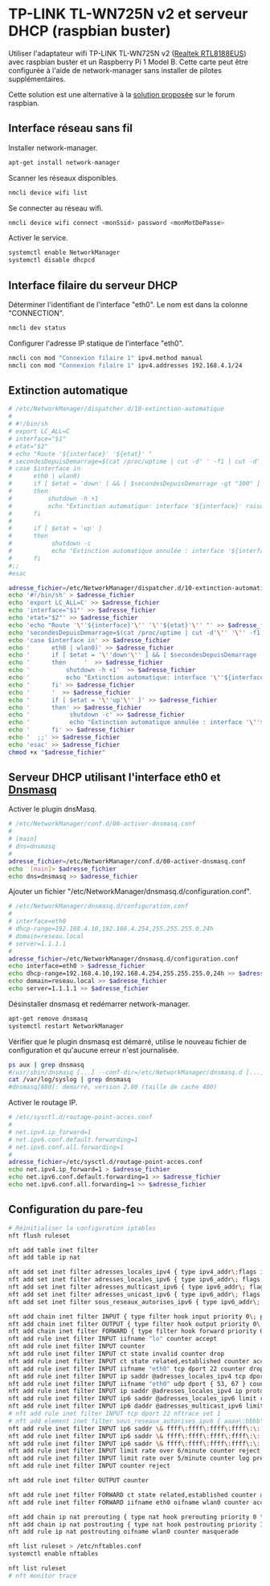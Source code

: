 # TP-LINK TL-WN725N v2 et serveur DHCP (raspbian buster)

Utiliser l'adaptateur wifi TP-LINK TL-WN725N v2 ([Realtek RTL8188EUS](https://www.realtek.com/en/products/communications-network-ics/item/rtl8188eus)) avec raspbian buster et un Raspberry Pi 1 Model B. Cette carte peut être configurée à l'aide de network-manager sans installer de pilotes supplémentaires.

Cette solution est une alternative à la [solution proposée](https://www.raspberrypi.org/forums/viewtopic.php?f=28&t=62371) sur le forum raspbian.

## Interface réseau sans fil

Installer network-manager.
```bash
apt-get install network-manager
```

Scanner les réseaux disponibles.
```bash
nmcli device wifi list
```

Se connecter au réseau wifi.
```bash
nmcli device wifi connect <monSsid> password <monMotDePasse>
```

Activer le service.
```bash
systemctl enable NetworkManager
systemctl disable dhcpcd
```

## Interface filaire du serveur DHCP

Déterminer l'identifiant de l'interface "eth0". Le nom est dans la colonne "CONNECTION".
```bash
nmcli dev status
```

Configurer l'adresse IP statique de l'interface "eth0".
```bash
nmcli con mod "Connexion filaire 1" ipv4.method manual
nmcli con mod "Connexion filaire 1" ipv4.addresses 192.168.4.1/24
```

## Extinction automatique

```bash
# /etc/NetworkManager/dispatcher.d/10-extinction-automatique
#
# #!/bin/sh
# export LC_ALL=C
# interface="$1"
# etat="$2"
# echo "Route '${interface}' '${etat}' "
# secondesDepuisDemarrage=$(cat /proc/uptime | cut -d' ' -f1 | cut -d'.' -f1)
# case $interface in
#      eth0 | wlan0)
#      if [ $etat = 'down' ] && [ $secondesDepuisDemarrage -gt "300" ]
#      then     
#          shutdown -h +1
#          echo "Extinction automatique: interface '${interface}' raison '${etat}' '${secondesDepuisDemarrage}' secondes depuis le démarrage "
#      fi
#      
#      if [ $etat = 'up' ]
#      then
#           shutdown -c
#           echo "Extinction automatique annulée : interface '${interface}' raison '${etat}'"
#      fi
#;;
#esac

adresse_fichier=/etc/NetworkManager/dispatcher.d/10-extinction-automatique
echo '#!/bin/sh' > $adresse_fichier
echo 'export LC_ALL=C' >> $adresse_fichier
echo 'interface="$1"' >> $adresse_fichier
echo 'etat="$2"' >> $adresse_fichier
echo 'echo "Route '\''${interface}'\'' '\''${etat}'\'' "' >> $adresse_fichier
echo 'secondesDepuisDemarrage=$(cat /proc/uptime | cut -d'\'' '\'' -f1 | cut -d'\''.'\'' -f1)' >> $adresse_fichier
echo 'case $interface in' >> $adresse_fichier
echo '      eth0 | wlan0)' >> $adresse_fichier
echo '      if [ $etat = '\''down'\'' ] && [ $secondesDepuisDemarrage -gt "300" ]'  >> $adresse_fichier
echo '      then     '  >> $adresse_fichier
echo '          shutdown -h +1'  >> $adresse_fichier
echo '          echo "Extinction automatique: interface '\''${interface}'\'' raison '\''${etat}'\'' '\''${secondesDepuisDemarrage}'\'' secondes depuis le démarrage "'  >> $adresse_fichier
echo '      fi' >> $adresse_fichier
echo '      '  >> $adresse_fichier
echo '      if [ $etat = '\''up'\'' ]' >> $adresse_fichier
echo '      then' >> $adresse_fichier
echo '           shutdown -c' >> $adresse_fichier
echo '           echo "Extinction automatique annulée : interface '\''${interface}'\'' raison '\''${etat}'\''"' >> $adresse_fichier
echo '      fi' >> $adresse_fichier
echo '	;;' >> $adresse_fichier
echo 'esac' >> $adresse_fichier
chmod +x "$adresse_fichier"
```


## Serveur DHCP utilisant l'interface eth0 et [Dnsmasq](https://thekelleys.org.uk/dnsmasq/doc.html)

Activer le plugin dnsMasq.
```bash
# /etc/NetworkManager/conf.d/00-activer-dnsmasq.conf
# 
# [main]
# dns=dnsmasq
#
adresse_fichier=/etc/NetworkManager/conf.d/00-activer-dnsmasq.conf
echo  [main]> $adresse_fichier
echo dns=dnsmasq >> $adresse_fichier
```

Ajouter un fichier "/etc/NetworkManager/dnsmasq.d/configuration.conf".
```bash
# /etc/NetworkManager/dnsmasq.d/configuration.conf
# 
# interface=eth0
# dhcp-range=192.168.4.10,192.168.4.254,255.255.255.0,24h
# domain=reseau.local
# server=1.1.1.1
#
adresse_fichier=/etc/NetworkManager/dnsmasq.d/configuration.conf
echo interface=eth0 > $adresse_fichier
echo dhcp-range=192.168.4.10,192.168.4.254,255.255.255.0,24h >> $adresse_fichier
echo domain=reseau.local >> $adresse_fichier
echo server=1.1.1.1 >> $adresse_fichier
```

Désinstaller dnsmasq et redémarrer network-manager.
```bash
apt-get remove dnsmasq
systemctl restart NetworkManager
```

Vérifier que le plugin dnsmasq est démarré, utilise le nouveau fichier de configuration et qu'aucune erreur n'est journalisée.
```bash
ps aux | grep dnsmasq
#/usr/sbin/dnsmasq [...] --conf-dir=/etc/NetworkManager/dnsmasq.d [...]
cat /var/log/syslog | grep dnsmasq
#dnsmasq[880]: demarré, version 2.80 (taille de cache 400)
```

Activer le routage IP.
```bash
# /etc/sysctl.d/routage-point-acces.conf
#
# net.ipv4.ip_forward=1
# net.ipv6.conf.default.forwarding=1
# net.ipv6.conf.all.forwarding=1
#
adresse_fichier=/etc/sysctl.d/routage-point-acces.conf
echo net.ipv4.ip_forward=1 > $adresse_fichier
echo net.ipv6.conf.default.forwarding=1 >> $adresse_fichier
echo net.ipv6.conf.all.forwarding=1 >> $adresse_fichier
```

## Configuration du pare-feu

```bash
# Réinitialiser la configuration iptables
nft flush ruleset

nft add table inet filter
nft add table ip nat

nft add set inet filter adresses_locales_ipv4 { type ipv4_addr\;flags interval\; elements={10.0.0.0/8, 169.254.0.0/16, 172.16.0.0/12, 192.168.0.0/16} \; }
nft add set inet filter adresses_locales_ipv6 { type ipv6_addr\; flags interval\; elements={fe80::/10 } \; }
nft add set inet filter adresses_multicast_ipv6 { type ipv6_addr\; flags interval\; elements={ ff00::/8 } \; }
nft add set inet filter adresses_unicast_ipv6 { type ipv6_addr\; flags interval\; elements={2000::/3} \; }
nft add	set inet filter sous_reseaux_autorises_ipv6 { type ipv6_addr\; flags dynamic, timeout\; timeout 5m\;}

nft add chain inet filter INPUT { type filter hook input priority 0\; policy drop\; }
nft add chain inet filter OUTPUT { type filter hook output priority 0\; policy accept\; }
nft add chain inet filter FORWARD { type filter hook forward priority 0\; policy drop\; }
nft add rule inet filter INPUT iifname "lo" counter accept
nft add rule inet filter INPUT counter
nft add rule inet filter INPUT ct state invalid counter drop
nft add rule inet filter INPUT ct state related,established counter accept
nft add rule inet filter INPUT iifname "eth0" tcp dport 22 counter drop
nft add rule inet filter INPUT ip saddr @adresses_locales_ipv4 tcp dport 22 counter limit rate 1/minute accept
nft add rule inet filter INPUT iifname "eth0" udp dport { 53, 67 } counter accept
nft add rule inet filter INPUT ip saddr @adresses_locales_ipv4 ip protocol icmp counter limit rate 5/minute accept
nft add rule inet filter INPUT ip6 saddr @adresses_locales_ipv6 limit rate 5/minute ip6 nexthdr icmpv6 counter accept
nft add rule inet filter INPUT ip6 daddr @adresses_multicast_ipv6 limit rate 5/minute icmpv6 type { nd-neighbor-solicit, nd-router-advert, nd-neighbor-advert } accept
# nft add rule inet filter INPUT tcp dport 22 nftrace set 1
# nft add element inet filter sous_reseaux_autorises_ipv6 { aaaa\:bbbb\:cccc\:dddd\:\: timeout 1m}
nft add rule inet filter INPUT ip6 saddr \& ffff\:ffff\:ffff\:ffff\:\: != @sous_reseaux_autorises_ipv6 ip6 daddr @adresses_unicast_ipv6 limit rate 1/minute add @sous_reseaux_autorises_ipv6 { ip6 daddr \& ffff\:ffff\:ffff\:ffff\:\:} counter
nft add rule inet filter INPUT ip6 saddr \& ffff\:ffff\:ffff\:ffff\:\: @sous_reseaux_autorises_ipv6 ip6 nexthdr ipv6-icmp limit rate 5/minute counter accept
nft add rule inet filter INPUT ip6 saddr \& ffff\:ffff\:ffff\:ffff\:\: @sous_reseaux_autorises_ipv6 tcp dport 22 limit rate 1/minute counter accept
nft add rule inet filter INPUT limit rate over 6/minute counter reject
nft add rule inet filter INPUT limit rate over 5/minute counter log prefix \"inettables paquet rejeté: \" level debug
nft add rule inet filter INPUT counter reject

nft add rule inet filter OUTPUT counter

nft add rule inet filter FORWARD ct state related,established counter accept
nft add rule inet filter FORWARD iifname eth0 oifname wlan0 counter accept

nft add chain ip nat prerouting { type nat hook prerouting priority 0 \; }
nft add chain ip nat postrouting { type nat hook postrouting priority 100 \; }
nft add rule ip nat postrouting oifname wlan0 counter masquerade

nft list ruleset > /etc/nftables.conf
systemctl enable nftables

nft list ruleset
# nft monitor trace
```